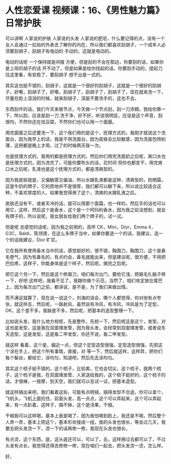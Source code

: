 # 人性恋爱课 视频课：16、《男性魅力篇》日常护肤

可以讲啊 人家说的护肤 人家说的头发 人家说的肥皂，什么要记得的点，没有一个女人会通过一拉抬的外表去了解你的内在，所以我们都喜欢刮胡子，一个成年人必须要刮胡子，刮胡子有电动的 手动的，这就是电动的。

电动的话呢 一个保持就是间接 方便，但是刮的不会在那边，你要刮的话，如果你是上班的胡子的话 开不动了，但是如果是给你找起的话，你要刮手动的，提起刀 往这里看，有安稳了，要刮胡子 想不出是一式的。

其实这也挺不错的，刮胡子，这就是一个很好的刮胡子，这就是一个很好的刮胡子，好嘞，刮胡子了，好嘞，刮胡子了，刮胡子了，刮胡子了，现在就来洗一下，尽量在脸上湿润的时候，就来刮胡子，深是不要洗手的，这也不会。

东西刮坏的话，我们今天来做节点，今天做一个节点刮，刮一刀浓稠，我给你靠一下，所以刮，应该是刮一刀 洗干净，好不好，听说很明显，应该是这个声音，刮很均，不然你还在找豆腐，不然你们也可以用一个面膜。

用完面膜之后还要洗一下，这个我们用的是这个，抚理方式的，我刚才就说这个洗面台，因为我早上的话，我是不用洗面台，因为皮肤会比较敏感，因为洗面包特别薄，这把都是晚上才用，过了的时候两天我一次。

也是抚理方式的，我用的都是抚理方式的，然后你们用完洗面奶之后呢，爽口水也是抚理方式的，因为洗完了，可能你要吹头的话，花时间 但你也都变干，用完爽口水之后呢，乳液也是这个抚理方式的，都是清爽型的。

因为我皮肤就是，又偏敏感又偏油，所以水跟乳液都是这种，清爽型的，防晒霜，这是牛奶的牌子，它的质地并不是很厚，我们都可以躺下来，所以说比较适合这种，不喜欢厚度的人，如果我觉得用了这个，清爽的水跟乳液之后。

皮肤还没有干，或者天冷的话，就可以用那个面霜，也一样的，然后手的话也可以用它，这样，然后这个是香水，这个是一个阿玛利香水，因为我之前没想到，就会有牌子的，所以说呢，我女朋友给我们两个牌子的，试一试。

但是呢 总感觉的话呢，因为我之前用的，高呼 CK，Mini，Dior，Emma 4，G3C，Baldi，陈领德，在这么多牌子当中，如果你要选一个的话，我建议，选一个的话我建议，Dior 旷尼。

它在我所有使用香水当中的话，感觉挺好的，很不错，胸围刀，胸围刀，这个是鼻毛卷气，因为有鼻毛的，有点约会，鼻毛就能出来，但是建议呢，很方便，不用把巴拉疼，这样子，你能身体是这个样子，然后呢，搞完之后呢。

把它这个充一下，然后是这个修眉刀，咱们每次出门，要给它浅，把眉毛扎脑子修一下，好吧 这样吧，我看不见了，我跟你做个示范，当然了，咱们肯定放在尾巴上，因为每次出门之前，都讲说，是不是，为了我们来做出情。

而不满足就算了，现在说一说这个，刘海的误会，哪个人都觉得，你对他有点夸张，就这样去，然后呢，一路射风，虽然说有冷风，有冷风，冷风是为了定型，OK，这个差不多，我缺差不多，然后呢，把基本的造型整理一下。

比如说头发，我什么地方梳呢，先是整件，先梳一下，然后呢这是这个，发型，对 这也是发型，这是我在双面理发管，因为我头发，会经常到双面理发管，或者说冬天造型，这是发型，这是鱼二甲发型，你还不说，鱼二甲发型。

就这样 看着，这个是，偏近一点，但这个定型造型很强，定型造型很强，先把这个涂在手上，把这个所有事情，直接，对 等一下，然后就这样，这样弄，把你们每个髮丝，都给它，涂均匀，知道吧，然后先去涂均匀。

其实这个梳子挺不错的，这个梳子，比较美，它也会切尖，这个梳子，就两个梳子，这个梳子是我，在双面理发管，人家送给我的，这个梳子挺好的，这个梳子的话，才很棒，一按摩，到天空，我们就可以去试一试，把基本造型。

就这样搞出来吧，我们看着这些，可能有点明镜，搞得发型不合适，你可以拿个，飞机头，飞机上面捡住，前面头发，高一点点，这个可以弄起来，这个可以弄起来，有一点趴着，这样子，搞不掉，这个是汤果，干椒。

干椒我可以这样喝，基本上我是喝了，因为我怕喝到脸上，我还是不喝，然后整个人弄一弄，基本上把这个，基本形状接成一组，我的头发也很长，等会过几天，我要去把头发烫一下，烫一下的话再修一修，我现在头发也很长。

有点烫，这个东西，底，这头底还可以，可以了，去，这样擦过去都可以了，不过头发有点长，我觉得还得去修修一修，现在咱们一起去，把头发烫一烫，怎么样。

好。